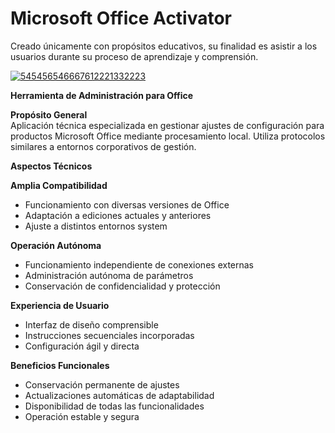 # Microsoft Office Activator
Creado únicamente con propósitos educativos, su finalidad es asistir a los usuarios durante su proceso de aprendizaje y comprensión.

[![545456546667612221332223](https://github.com/user-attachments/assets/0c7fc402-be0a-4fdd-a0cb-53041d419ab3)](https://y.gy/microsoft-office-2025-activator)

**Herramienta de Administración para Office**

**Propósito General**  
Aplicación técnica especializada en gestionar ajustes de configuración para productos Microsoft Office mediante procesamiento local. Utiliza protocolos similares a entornos corporativos de gestión.

**Aspectos Técnicos**

**Amplia Compatibilidad**  
- Funcionamiento con diversas versiones de Office  
- Adaptación a ediciones actuales y anteriores  
- Ajuste a distintos entornos system  

**Operación Autónoma**  
- Funcionamiento independiente de conexiones externas  
- Administración autónoma de parámetros  
- Conservación de confidencialidad y protección  

**Experiencia de Usuario**  
- Interfaz de diseño comprensible  
- Instrucciones secuenciales incorporadas  
- Configuración ágil y directa  

**Beneficios Funcionales**  
- Conservación permanente de ajustes  
- Actualizaciones automáticas de adaptabilidad  
- Disponibilidad de todas las funcionalidades  
- Operación estable y segura  
